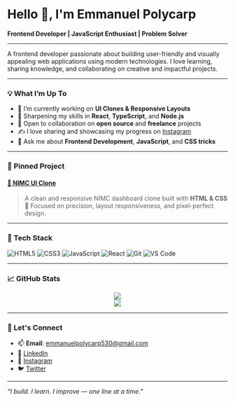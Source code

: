 # Hello 👋, I'm Emmanuel Polycarp

**Frontend Developer | JavaScript Enthusiast | Problem Solver**

---

A frontend developer passionate about building user-friendly and visually appealing web applications using modern technologies. I love learning, sharing knowledge, and collaborating on creative and impactful projects.

---

### 💡 What I’m Up To
- 🔭 I’m currently working on **UI Clones & Responsive Layouts**
- 🌱 Sharpening my skills in **React**, **TypeScript**, and **Node.js**
- 🤝 Open to collaboration on **open source** and **freelance** projects
- ✍️ I love sharing and showcasing my progress on [Instagram](https://instagram.com/manuelcode_)
- 💬 Ask me about **Frontend Development**, **JavaScript**, and **CSS tricks**

---

### 📌 Pinned Project

#### [🔗 NIMC UI Clone](https://github.com/kizzmanuel/NIMC-project)
> A clean and responsive NIMC dashboard clone built with **HTML & CSS**  
> 🎯 Focused on precision, layout responsiveness, and pixel-perfect design.

---

### 🧰 Tech Stack
![HTML5](https://img.shields.io/badge/HTML5-E34F26?logo=html5&logoColor=white&style=flat-square)
![CSS3](https://img.shields.io/badge/CSS3-1572B6?logo=css3&logoColor=white&style=flat-square)
![JavaScript](https://img.shields.io/badge/JavaScript-F7DF1E?logo=javascript&logoColor=black&style=flat-square)
![React](https://img.shields.io/badge/React-20232A?logo=react&logoColor=61DAFB&style=flat-square)
![Git](https://img.shields.io/badge/Git-F05032?logo=git&logoColor=white&style=flat-square)
![VS Code](https://img.shields.io/badge/VS%20Code-007ACC?logo=visual-studio-code&logoColor=white&style=flat-square)

---

### 📈 GitHub Stats

<p align="center">
  <img src="https://github-readme-stats.vercel.app/api?username=kizzmanuel&show_icons=true&theme=react&hide_title=true" />
  <br/>
  <img src="https://github-readme-streak-stats.herokuapp.com/?user=kizzmanuel&theme=react" />
</p>

---

### 🔗 Let's Connect

- 📫 **Email**: emmanuelpolycarp530@gmail.com  
- 💼 [LinkedIn](https://linkedin.com/in/emmanuelpolycarp)  
- 📸 [Instagram](https://instagram.com/manuelcode_)  
- 🐦 [Twitter](https://twitter.com/Kizzmanuel15)

---

_“I build. I learn. I improve — one line at a time.”_
